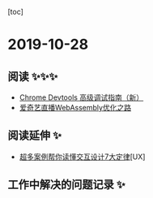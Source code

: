 
[toc]

# 2019-10-28

## 阅读 ✨✨✨
* [Chrome Devtools 高级调试指南（新）](https://mp.weixin.qq.com/s?__biz=MzI1NDU3NzM5Mg==&mid=2247483953&idx=1&sn=f603879e020cd75e3da27aab1e858975&)
* [爱奇艺直播WebAssembly优化之路](https://mp.weixin.qq.com/s/LRGNOuFwHXALs_lhPyN3Zw)

## 阅读延伸 ✨
* [超多案例帮你读懂交互设计7大定律](https://www.uisdc.com/7-interactive-design-law)[UX]
## 工作中解决的问题记录 ✨
